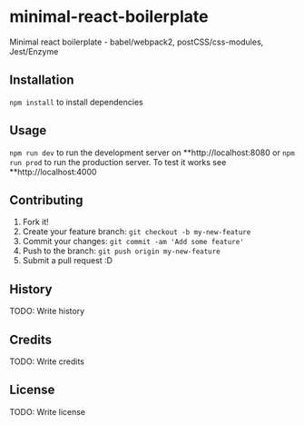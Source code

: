 # minimal-react-boilerplate
Minimal react boilerplate - babel/webpack2, postCSS/css-modules, Jest/Enzyme
## Installation
`npm install` to install dependencies
## Usage 
`npm run dev` to run the development server on **http://localhost:8080
or
`npm run prod` to run the production server. To test it works see **http://localhost:4000

## Contributing
1. Fork it!
2. Create your feature branch: `git checkout -b my-new-feature`
3. Commit your changes: `git commit -am 'Add some feature'`
4. Push to the branch: `git push origin my-new-feature`
5. Submit a pull request :D
## History
TODO: Write history
## Credits
TODO: Write credits
## License
TODO: Write license
